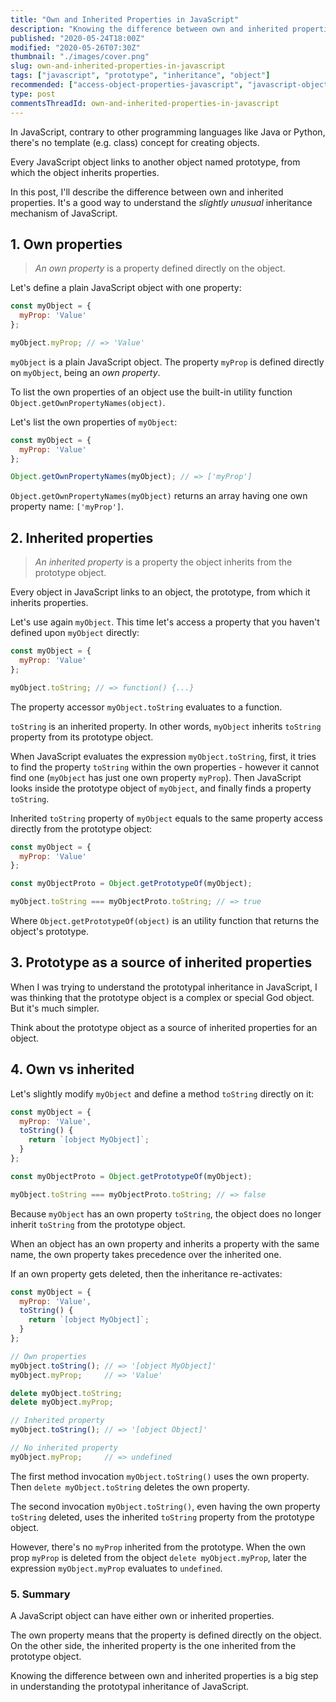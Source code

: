 ```yaml
---
title: "Own and Inherited Properties in JavaScript"
description: "Knowing the difference between own and inherited properties helps understanding the JavaScript prototypal inheritance."
published: "2020-05-24T18:00Z"
modified: "2020-05-26T07:30Z"
thumbnail: "./images/cover.png"
slug: own-and-inherited-properties-in-javascript
tags: ["javascript", "prototype", "inheritance", "object"]
recommended: ["access-object-properties-javascript", "javascript-object-destructuring"]
type: post
commentsThreadId: own-and-inherited-properties-in-javascript
---
```


In JavaScript, contrary to other programming languages like Java or Python, there's no template (e.g. class) concept for creating objects.  

Every JavaScript object links to another object named prototype, from which the object inherits properties.  

In this post, I'll describe the difference between own and inherited properties. It's a good way to understand the *slightly unusual* inheritance mechanism of JavaScript.  

## 1. Own properties

> *An own property* is a property defined directly on the object.  

Let's define a plain JavaScript object with one property:

```javascript
const myObject = {
  myProp: 'Value'
};

myObject.myProp; // => 'Value'
```

`myObject` is a plain JavaScript object. The property `myProp` is defined directly on `myObject`, being an *own property*.  

To list the own properties of an object use the built-in utility function `Object.getOwnPropertyNames(object)`.  

Let's list the own properties of `myObject`:

```javascript
const myObject = {
  myProp: 'Value'
};

Object.getOwnPropertyNames(myObject); // => ['myProp']
```

`Object.getOwnPropertyNames(myObject)` returns an array having one own property name: `['myProp']`.  

## 2. Inherited properties

> *An inherited property* is a property the object inherits from the prototype object.  

Every object in JavaScript links to an object, the prototype, from which it inherits properties.  

Let's use again `myObject`. This time let's access a property that you haven't defined upon `myObject` directly:

```javascript
const myObject = {
  myProp: 'Value'
};

myObject.toString; // => function() {...}
```

The property accessor `myObject.toString` evaluates to a function.  

`toString` is an inherited property. In other words, `myObject` inherits `toString` property from its prototype object.  

When JavaScript evaluates the expression `myObject.toString`, first, it tries to find the property `toString` within the own properties - however it cannot find one (`myObject` has just one own property `myProp`). Then JavaScript looks inside the prototype object of `myObject`, and finally finds a property `toString`.  

Inherited `toString` property of `myObject` equals to the same property access directly from the prototype object:

```javascript
const myObject = {
  myProp: 'Value'
};

const myObjectProto = Object.getPrototypeOf(myObject);

myObject.toString === myObjectProto.toString; // => true
```

Where `Object.getPrototypeOf(object)` is an utility function that returns the object's prototype.  

## 3. Prototype as a source of inherited properties

When I was trying to understand the prototypal inheritance in JavaScript, I was thinking that the prototype object is a complex or special God object. But it's much simpler.  

Think about the prototype object as a source of inherited properties for an object.  

## 4. Own vs inherited

Let's slightly modify `myObject` and define a method `toString` directly on it:  

```javascript
const myObject = {
  myProp: 'Value',
  toString() {
    return `[object MyObject]`;
  }
};

const myObjectProto = Object.getPrototypeOf(myObject);

myObject.toString === myObjectProto.toString; // => false
```

Because `myObject` has an own property `toString`, the object does no longer inherit `toString` from the prototype object.  

When an object has an own property and inherits a property with the same name, the own property takes precedence over the inherited one.  

If an own property gets deleted, then the inheritance re-activates:

```javascript
const myObject = {
  myProp: 'Value',
  toString() {
    return `[object MyObject]`;
  }
};

// Own properties
myObject.toString(); // => '[object MyObject]'
myObject.myProp;     // => 'Value'

delete myObject.toString;
delete myObject.myProp;

// Inherited property
myObject.toString(); // => '[object Object]'

// No inherited property
myObject.myProp;     // => undefined
```

The first method invocation `myObject.toString()` uses the own property. Then `delete myObject.toString` deletes the own property. 

The second invocation `myObject.toString()`, even having the own property `toString` deleted, uses the inherited `toString` property from the prototype object.  

However, there's no `myProp` inherited from the prototype. When the own prop `myProp` is deleted from the object `delete myObject.myProp`, later the expression `myObject.myProp` evaluates to `undefined`.  

### 5. Summary

A JavaScript object can have either own or inherited properties.  

The own property means that the property is defined directly on the object. On the other side, the inherited property is the one inherited from the prototype object.  

Knowing the difference between own and inherited properties is a big step in understanding the prototypal inheritance of JavaScript.  